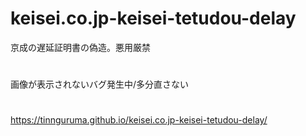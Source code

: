 # keisei.co.jp-keisei-tetudou-delay
京成の遅延証明書の偽造。悪用厳禁
# 
画像が表示されないバグ発生中/多分直さない
# 
https://tinnguruma.github.io/keisei.co.jp-keisei-tetudou-delay/

